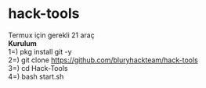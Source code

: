 # hack-tools
Termux için gerekli 21 araç
<br><b>Kurulum</b><br>
1=) pkg install git -y<br>
2=) git clone https://github.com/bluryhackteam/hack-tools<br>
3=) cd Hack-Tools<br>
4=) bash start.sh
